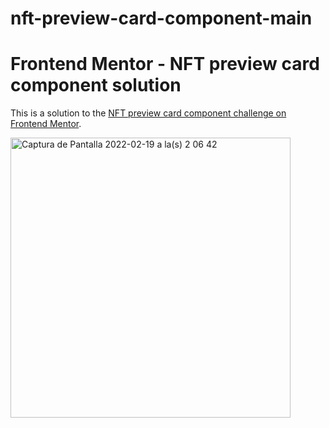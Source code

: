 # nft-preview-card-component-main

# Frontend Mentor - NFT preview card component solution

This is a solution to the [NFT preview card component challenge on Frontend Mentor](https://www.frontendmentor.io/challenges/nft-preview-card-component-SbdUL_w0U). 

<img width="448" alt="Captura de Pantalla 2022-02-19 a la(s) 2 06 42" src="https://user-images.githubusercontent.com/93338533/154791252-658e561b-35a1-40d2-b582-4a4b98f2f86f.png">
